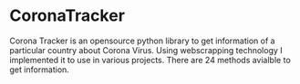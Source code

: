 # CoronaTracker
Corona Tracker is an opensource python library to get information of a particular country about Corona Virus. Using webscrapping technology I implemented it to use in various projects. There are 24 methods avialble to get information.

